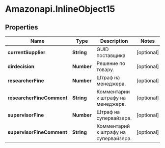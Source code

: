# Amazonapi.InlineObject15

## Properties

Name | Type | Description | Notes
------------ | ------------- | ------------- | -------------
**currentSupplier** | **String** | GUID поставщика | [optional] 
**dirdecision** | **Number** | Решение по товару. | [optional] 
**researcherFine** | **Number** | Штраф на менеджера. | [optional] 
**researcherFineComment** | **String** | Комментарии к штрафу на менеджера. | [optional] 
**supervisorFine** | **Number** | Штраф на супервайзера. | [optional] 
**supervisorFineComment** | **String** | Комментарий к штрафу на супервайзера. | [optional] 



